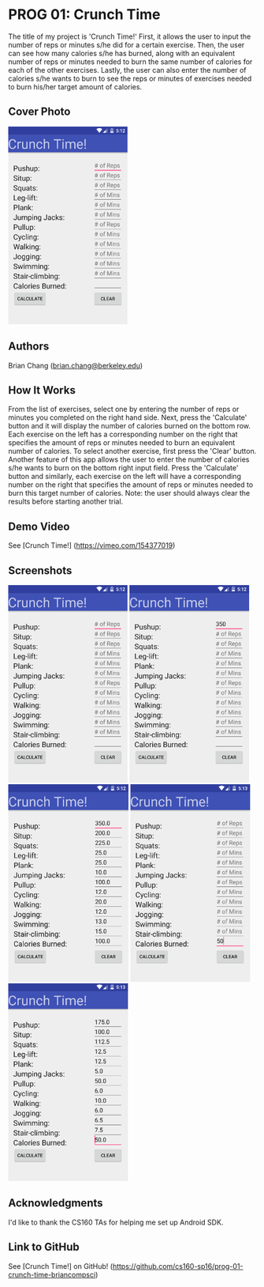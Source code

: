 # PROG 01: Crunch Time

The title of my project is 'Crunch Time!' First, it allows the user to input the number of reps or minutes s/he did for a certain exercise. Then, the user can see how many calories s/he has burned, along with an equivalent number of reps or minutes needed to burn the same number of calories for each of the other exercises. Lastly, the user can also enter the number of calories s/he wants to burn to see the reps or minutes of exercises needed to burn his/her target amount of calories.

## Cover Photo
<img src="screenshots/ss1.png" height="400" alt="Screenshot"/>

## Authors

Brian Chang ([brian.chang@berkeley.edu](mailto:brian.chang@berkeley.edu))

## How It Works

From the list of exercises, select one by entering the number of reps or minutes you completed on the right hand side. Next, press the 'Calculate' button and it will display the number of calories burned on the bottom row. Each exercise on the left has a corresponding number on the right that specifies the amount of reps or minutes needed to burn an equivalent number of calories. To select another exercise, first press the 'Clear' button. Another feature of this app allows the user to enter the number of calories s/he wants to burn on the bottom right input field. Press the 'Calculate' button and similarly, each exercise on the left will have a corresponding number on the right that specifies the amount of reps or minutes needed to burn this target number of calories. Note: the user should always clear the results before starting another trial.

## Demo Video

See [Crunch Time!] (https://vimeo.com/154377019)

## Screenshots

<img src="screenshots/ss1.png" height="400" alt="Screenshot"/>
<img src="screenshots/ss2.png" height="400" alt="Screenshot"/>
<img src="screenshots/ss3.png" height="400" alt="Screenshot"/>
<img src="screenshots/ss4.png" height="400" alt="Screenshot"/>
<img src="screenshots/ss5.png" height="400" alt="Screenshot"/>

## Acknowledgments

I'd like to thank the CS160 TAs for helping me set up Android SDK.

## Link to GitHub

See [Crunch Time!] on GitHub! (https://github.com/cs160-sp16/prog-01-crunch-time-briancompsci)
